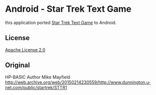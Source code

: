 # Android - Star Trek Text Game

this application ported [Star Trek Text Game](https://en.wikipedia.org/wiki/Star_Trek_(text_game)) to Android.

## License 
[Apache License 2.0](https://www.apache.org/licenses/LICENSE-2.0)

## Original
HP-BASIC Author Mike Mayfield
http://web.archive.org/web/20150214230559/http://www.dunnington.u-net.com/public/startrek/STTR1
